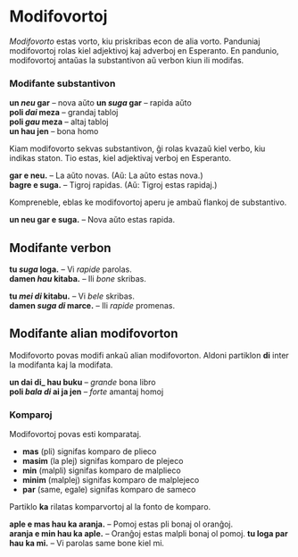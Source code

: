 # Modifovortoj

_Modifovorto_ estas vorto, kiu priskribas econ de alia vorto.
Panduniaj modifovortoj rolas kiel adjektivoj kaj adverboj en Esperanto.
En pandunio, modifovortoj antaŭas la substantivon aŭ verbon kiun ili modifas.

### Modifante substantivon

**un _neu_ gar**
– nova aŭto 
**un _suga_ gar**
– rapida aŭto  
**poli _dai_ meza**
– grandaj tabloj  
**poli _gau_ meza**
– altaj tabloj  
**un hau jen**
– bona homo

Kiam modifovorto sekvas substantivon, ĝi rolas kvazaŭ kiel verbo, kiu indikas staton.
Tio estas, kiel adjektivaj verboj en Esperanto.

**gar e neu.**
– La aŭto novas. (Aŭ: La aŭto estas nova.)  
**bagre e suga.**
– Tigroj rapidas. (Aŭ: Tigroj estas rapidaj.)  

Kompreneble, eblas ke modifovortoj aperu je ambaŭ flankoj de substantivo.

**un neu gar e suga.**
– Nova aŭto estas rapida.

## Modifante verbon

**tu _suga_ loga.**
– Vi _rapide_ parolas.  
**damen _hau_ kitaba.**
– Ili _bone_ skribas.

**tu _mei di_ kitabu.**
– Vi _bele_ skribas.  
**damen _suga di_ marce.**
– Ili _rapide_ promenas.


## Modifante alian modifovorton

Modifovorto povas modifi ankaŭ alian modifovorton.
Aldoni partiklon
**di**
inter la modifanta kaj la modifata.

**un dai di_ hau buku**
– _grande_ bona libro  
**poli _bala di_ ai ja jen**
– _forte_ amantaj homoj

### Komparoj

Modifovortoj povas esti komparataj.

- **mas**
  (pli) signifas komparo de plieco
- **masim**
  (la plej) signifas komparo de plejeco
- **min**
  (malpli) signifas komparo de malplieco
- **minim**
  (malplej) signifas komparo de malplejeco
- **par**
  (same, egale) signifas komparo de sameco

Partiklo
**ka**
rilatas komparvortoj al la fonto de komparo.

**aple e mas hau ka aranja.**
– Pomoj estas pli bonaj ol oranĝoj.  
**aranja e min hau ka aple.**
– Oranĝoj estas malpli bonaj ol pomoj.
**tu loga par hau ka mi.**
– Vi parolas same bone kiel mi.

